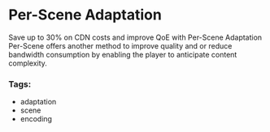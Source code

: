 # Per-Scene Adaptation

Save up to 30% on CDN costs and improve QoE with Per-Scene Adaptation
Per-Scene offers another method to improve quality and or reduce bandwidth consumption by enabling the player to anticipate content complexity.

### Tags:

  - adaptation
  - scene
  - encoding